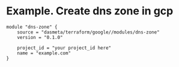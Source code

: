 
# Example. Create dns zone in gcp
```
module "dns-zone" {
    source = "dasmeta/terraform/google//modules/dns-zone"
    version = "0.1.0"

    project_id = "your project_id here"
    name = "example.com"
}
```
